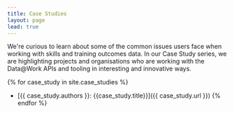 ```yaml
---
title: Case Studies
layout: page
lead: true
---
```


We're curious to learn about some of the common issues users face when
working with skills and training outcomes data.  In our Case Study series, we are highlighting
projects and organisations who are working with the Data@Work
APIs and tooling in interesting and innovative ways.

{% for case_study in site.case_studies %}
* [{{ case_study.authors }}: {{case_study.title}}]({{ case_study.url }})
{% endfor %}
